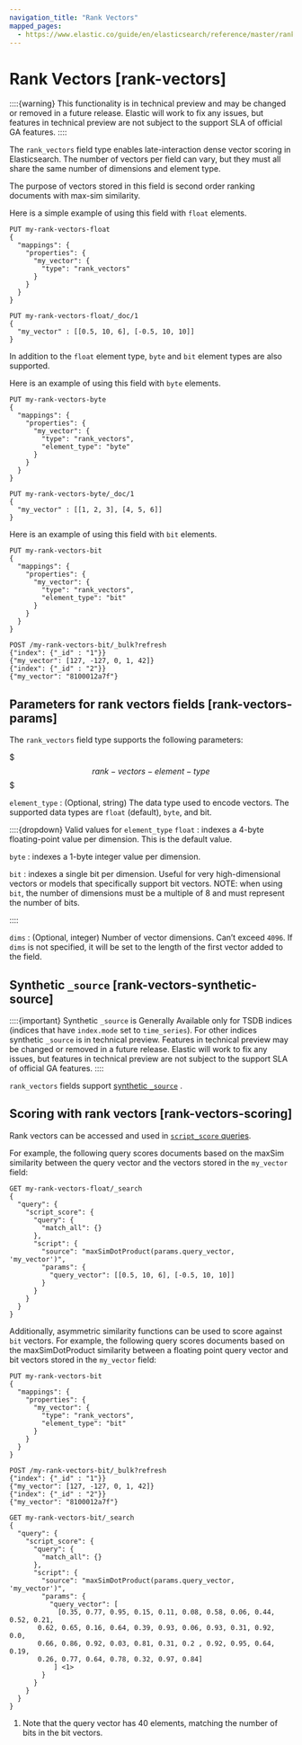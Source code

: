 ```yaml
---
navigation_title: "Rank Vectors"
mapped_pages:
  - https://www.elastic.co/guide/en/elasticsearch/reference/master/rank-vectors.html
---
```


# Rank Vectors [rank-vectors]


::::{warning}
This functionality is in technical preview and may be changed or removed in a future release. Elastic will work to fix any issues, but features in technical preview are not subject to the support SLA of official GA features.
::::


The `rank_vectors` field type enables late-interaction dense vector scoring in Elasticsearch. The number of vectors per field can vary, but they must all share the same number of dimensions and element type.

The purpose of vectors stored in this field is second order ranking documents with max-sim similarity.

Here is a simple example of using this field with `float` elements.

```console
PUT my-rank-vectors-float
{
  "mappings": {
    "properties": {
      "my_vector": {
        "type": "rank_vectors"
      }
    }
  }
}

PUT my-rank-vectors-float/_doc/1
{
  "my_vector" : [[0.5, 10, 6], [-0.5, 10, 10]]
}
```

In addition to the `float` element type, `byte` and `bit` element types are also supported.

Here is an example of using this field with `byte` elements.

```console
PUT my-rank-vectors-byte
{
  "mappings": {
    "properties": {
      "my_vector": {
        "type": "rank_vectors",
        "element_type": "byte"
      }
    }
  }
}

PUT my-rank-vectors-byte/_doc/1
{
  "my_vector" : [[1, 2, 3], [4, 5, 6]]
}
```

Here is an example of using this field with `bit` elements.

```console
PUT my-rank-vectors-bit
{
  "mappings": {
    "properties": {
      "my_vector": {
        "type": "rank_vectors",
        "element_type": "bit"
      }
    }
  }
}

POST /my-rank-vectors-bit/_bulk?refresh
{"index": {"_id" : "1"}}
{"my_vector": [127, -127, 0, 1, 42]}
{"index": {"_id" : "2"}}
{"my_vector": "8100012a7f"}
```

## Parameters for rank vectors fields [rank-vectors-params]

The `rank_vectors` field type supports the following parameters:

$$$rank-vectors-element-type$$$

`element_type`
:   (Optional, string) The data type used to encode vectors. The supported data types are `float` (default), `byte`, and bit.

::::{dropdown} Valid values for `element_type`
`float`
:   indexes a 4-byte floating-point value per dimension. This is the default value.

`byte`
:   indexes a 1-byte integer value per dimension.

`bit`
:   indexes a single bit per dimension. Useful for very high-dimensional vectors or models that specifically support bit vectors. NOTE: when using `bit`, the number of dimensions must be a multiple of 8 and must represent the number of bits.

::::


`dims`
:   (Optional, integer) Number of vector dimensions. Can’t exceed `4096`. If `dims` is not specified, it will be set to the length of the first vector added to the field.


## Synthetic `_source` [rank-vectors-synthetic-source]

::::{important}
Synthetic `_source` is Generally Available only for TSDB indices (indices that have `index.mode` set to `time_series`). For other indices synthetic `_source` is in technical preview. Features in technical preview may be changed or removed in a future release. Elastic will work to fix any issues, but features in technical preview are not subject to the support SLA of official GA features.
::::


`rank_vectors` fields support [synthetic `_source`](mapping-source-field.md#synthetic-source) .


## Scoring with rank vectors [rank-vectors-scoring]

Rank vectors can be accessed and used in [`script_score` queries](/reference/query-languages/query-dsl/query-dsl-script-score-query.md).

For example, the following query scores documents based on the maxSim similarity between the query vector and the vectors stored in the `my_vector` field:

```console
GET my-rank-vectors-float/_search
{
  "query": {
    "script_score": {
      "query": {
        "match_all": {}
      },
      "script": {
        "source": "maxSimDotProduct(params.query_vector, 'my_vector')",
        "params": {
          "query_vector": [[0.5, 10, 6], [-0.5, 10, 10]]
        }
      }
    }
  }
}
```

Additionally, asymmetric similarity functions can be used to score against `bit` vectors. For example, the following query scores documents based on the maxSimDotProduct similarity between a floating point query vector and bit vectors stored in the `my_vector` field:

```console
PUT my-rank-vectors-bit
{
  "mappings": {
    "properties": {
      "my_vector": {
        "type": "rank_vectors",
        "element_type": "bit"
      }
    }
  }
}

POST /my-rank-vectors-bit/_bulk?refresh
{"index": {"_id" : "1"}}
{"my_vector": [127, -127, 0, 1, 42]}
{"index": {"_id" : "2"}}
{"my_vector": "8100012a7f"}

GET my-rank-vectors-bit/_search
{
  "query": {
    "script_score": {
      "query": {
        "match_all": {}
      },
      "script": {
        "source": "maxSimDotProduct(params.query_vector, 'my_vector')",
        "params": {
          "query_vector": [
            [0.35, 0.77, 0.95, 0.15, 0.11, 0.08, 0.58, 0.06, 0.44, 0.52, 0.21,
       0.62, 0.65, 0.16, 0.64, 0.39, 0.93, 0.06, 0.93, 0.31, 0.92, 0.0,
       0.66, 0.86, 0.92, 0.03, 0.81, 0.31, 0.2 , 0.92, 0.95, 0.64, 0.19,
       0.26, 0.77, 0.64, 0.78, 0.32, 0.97, 0.84]
           ] <1>
        }
      }
    }
  }
}
```

1. Note that the query vector has 40 elements, matching the number of bits in the bit vectors.



